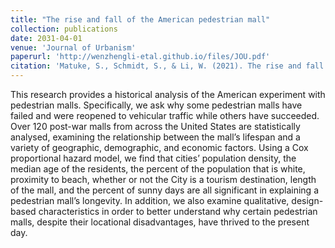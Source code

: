 ```yaml
---
title: "The rise and fall of the American pedestrian mall"
collection: publications
date: 2031-04-01
venue: 'Journal of Urbanism'
paperurl: 'http://wenzhengli-etal.github.io/files/JOU.pdf'
citation: 'Matuke, S., Schmidt, S., & Li, W. (2021). The rise and fall of the American pedestrian mall. Journal of Urbanism: International Research on Placemaking and Urban Sustainability, 14(2), 129-144.'
---
```


This research provides a historical analysis of the American experiment with pedestrian malls. Specifically, we ask why some pedestrian malls have failed and were reopened to vehicular traffic while others have succeeded. Over 120 post-war malls from across the United States are statistically analysed, examining the relationship between the mall’s lifespan and a variety of geographic, demographic, and economic factors. Using a Cox proportional hazard model, we find that cities’ population density, the median age of the residents, the percent of the population that is white, proximity to beach, whether or not the City is a tourism destination, length of the mall, and the percent of sunny days are all significant in explaining a pedestrian mall’s longevity. In addition, we also examine qualitative, design-based characteristics in order to better understand why certain pedestrian malls, despite their locational disadvantages, have thrived to the present day.
